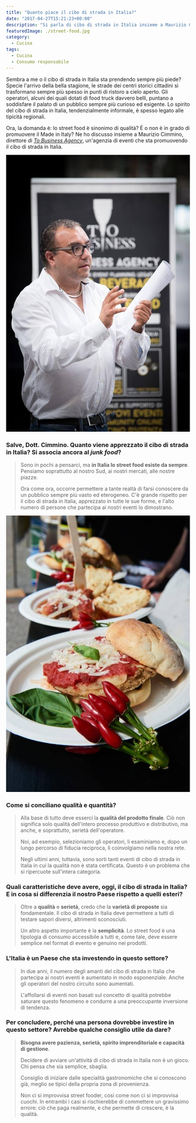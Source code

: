 ```yaml
---
title: "Quanto piace il cibo di strada in Italia?"
date: "2017-04-27T15:21:23+00:00"
description: "Si parla di cibo di strada in Italia insieme a Maurizio Cimmino, direttore di To Business Agency."
featuredImage: ./street-food.jpg
category:
  - Cucina
tags:
  - Cucina
  - Consumo responsabile
---
```


Sembra a me o il cibo di strada in Italia sta prendendo sempre più piede?
Specie l'arrivo della bella stagione, le strade dei centri storici cittadini si trasformano sempre più spesso in punti di ristoro a cielo aperto. Gli operatori, alcuni dei quali dotati di food truck davvero belli, puntano a soddisfare il palato di un pubblico sempre più curioso ed esigente.
Lo spirito del cibo di strada in Italia, tendenzialmente informale, è spesso legato alle tipicità regionali.

Ora, la domanda è: lo street food è sinonimo di qualità? È o non è in grado di promuovere il Made in Italy?
Ne ho discusso insieme a Maurizio Cimmino, direttore di [_To Business Agency_](http://www.tobusinessagency.it/), un'agenzia di eventi che sta promuovendo il cibo di strada in Italia.

![Maurizio Cimmino](./maurizio-cimmino.jpg)

### Salve, Dott. Cimmino. Quanto viene apprezzato il cibo di strada in Italia? Si associa ancora al _junk food_?

> Sono in pochi a pensarci, ma **in Italia lo street food esiste da sempre**. Pensiamo soprattutto al nostro Sud, ai nostri mercati, alle nostre piazze.
>
> Ora come ora, occorre permettere a tante realtà di farsi conoscere da un pubblico sempre più vasto ed eterogeneo.
> C'è grande rispetto per il cibo di strada in Italia, apprezzato in tutte le sue forme, e l'alto numero di persone che partecipa ai nostri eventi lo dimostrano.

![finger food, food truck, street food, mangiar sano, made in italy](./finger-food.jpg)

### Come si conciliano qualità e quantità?

> Alla base di tutto deve esserci la **qualità del prodotto finale**. Ciò non significa solo qualità dell'intero processo produttivo e distributivo, ma anche, e soprattutto, serietà dell'operatore.
>
> Noi, ad esempio, selezioniamo gli operatori, li esaminiamo e, dopo un lungo percorso di fiducia reciproca, li coinvolgiamo nella nostra rete.
>
> Negli ultimi anni, tuttavia, sono sorti tanti eventi di cibo di strada in Italia in cui la qualità non è stata certificata. Questo è un problema che si ripercuote sull'intera categoria.

### Quali caratteristiche deve avere, oggi, il cibo di strada in Italia? E in cosa si differenzia il nostro Paese rispetto a quelli esteri?

> Oltre a **qualità** e **serietà**, credo che la **varietà di proposte** sia fondamentale. Il cibo di strada in Italia deve permettere a tutti di testare sapori diversi, altrimenti sconosciuti.
>
> Un altro aspetto importante è la **semplicità**. Lo street food è una tipologia di consumo accessibile a tutti e, come tale, deve essere semplice nel format di evento e genuino nei prodotti.

### L'Italia è un Paese che sta investendo in questo settore?

> In due anni, il numero degli amanti del cibo di strada in Italia che partecipa ai nostri eventi è aumentato in modo esponenziale. Anche gli operatori del nostro circuito sono aumentati.
>
> L'affollarsi di eventi non basati sul concetto di qualità potrebbe saturare questo fenomeno e condurre a una preoccupante inversione di tendenza.

### Per concludere, perché una persona dovrebbe investire in questo settore? Avrebbe qualche consiglio utile da dare?

> **Bisogna avere pazienza, serietà, spirito imprenditoriale e capacità di gestione**.
>
> Decidere di avviare un'attività di cibo di strada in Italia non è un gioco. Chi pensa che sia semplice, sbaglia.
>
> Consiglio di iniziare dalle specialità gastronomiche che si conoscono già, meglio se tipici della propria zona di provenienza.
>
> Non ci si improvvisa street fooder, così come non ci si improvvisa cuochi. In entrambi i casi si rischierebbe di commettere un gravissimo errore: ciò che paga realmente, e che permette di crescere, è la qualità.

